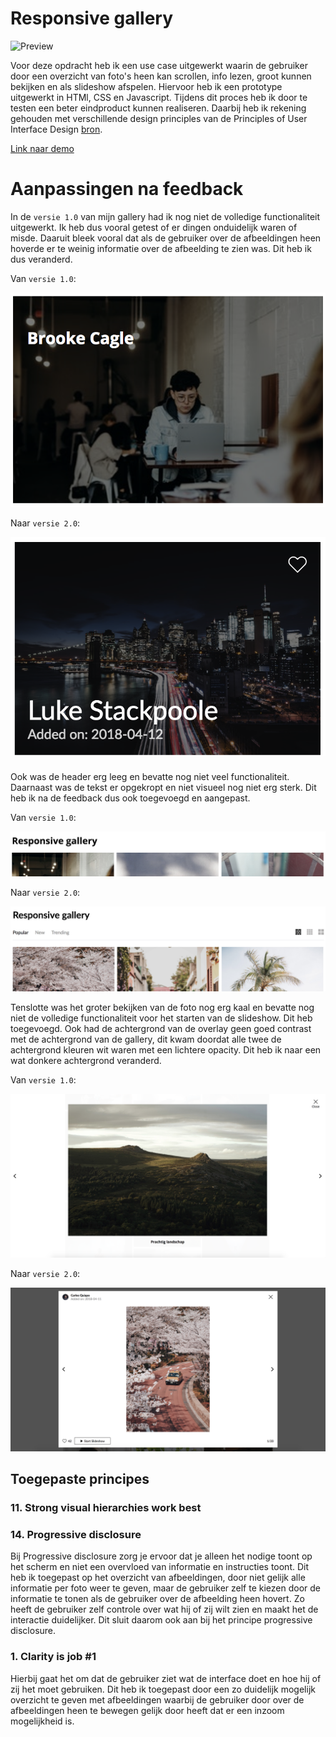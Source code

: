 # Responsive gallery

![Preview](readme-img/preview.png)

Voor deze opdracht heb ik een use case uitgewerkt waarin de gebruiker door een overzicht van foto's heen kan scrollen, info lezen, groot kunnen bekijken en als slideshow afspelen. Hiervoor heb ik een prototype uitgewerkt in HTMl, CSS en Javascript. Tijdens dit proces heb ik door te testen een beter eindproduct kunnen realiseren.  Daarbij heb ik rekening gehouden met verschillende design principles van de Principles of User Interface Design [bron](http://bokardo.com/principles-of-user-interface-design/).

[Link naar demo](https://yoeripasmans.github.io/web-design/src/)

# Aanpassingen na feedback

In de `versie 1.0` van mijn gallery had ik nog niet de volledige functionaliteit uitgewerkt. Ik heb dus vooral getest of er dingen onduidelijk waren of misde. Daaruit bleek vooral dat als de gebruiker over de afbeeldingen heen hoverde er te weinig informatie over de afbeelding te zien was. Dit heb ik dus veranderd.

Van `versie 1.0`:

![thumb1](readme-img/thumb1.png)

Naar `versie 2.0`:

![thumb1](readme-img/thumb2.png)

Ook was de header erg leeg en bevatte nog niet veel functionaliteit. Daarnaast was de tekst er opgekropt en niet visueel nog niet erg sterk. Dit heb ik na de feedback dus ook toegevoegd en aangepast.

Van `versie 1.0`:

![thumb1](readme-img/header1.png)

Naar `versie 2.0`:

![thumb1](readme-img/header2.png)

Tenslotte was het groter bekijken van de foto nog erg kaal en bevatte nog niet de volledige functionaliteit voor het starten van de slideshow. Dit heb toegevoegd. Ook had de achtergrond van de overlay geen goed contrast met de achtergrond van de gallery, dit kwam doordat alle twee de achtergrond kleuren wit waren met een lichtere opacity. Dit heb ik naar een wat donkere achtergrond veranderd.

Van `versie 1.0`:

![thumb1](readme-img/bigimg1.png)

Naar `versie 2.0`:

![thumb1](readme-img/bigimg2.png)

## Toegepaste principes

### 11. Strong visual hierarchies work best


### 14. Progressive disclosure
Bij Progressive disclosure zorg je ervoor dat je alleen het nodige toont op het scherm en niet een overvloed van informatie en instructies toont. Dit heb ik toegepast op het overzicht van afbeeldingen, door niet gelijk alle informatie per foto weer te geven, maar de gebruiker zelf te kiezen door de informatie te tonen als de gebruiker over de afbeelding heen hovert. Zo heeft de gebruiker zelf controle over wat hij of zij wilt zien en maakt het de interactie duidelijker. Dit sluit daarom ook aan bij het principe progressive disclosure.

### 1. Clarity is job #1
Hierbij gaat het om dat de gebruiker ziet wat de interface doet en hoe hij of zij het moet gebruiken. Dit heb ik toegepast door een zo duidelijk mogelijk overzicht te geven met afbeeldingen waarbij de gebruiker door over de afbeeldingen heen te bewegen gelijk door heeft dat er een inzoom mogelijkheid is. 

